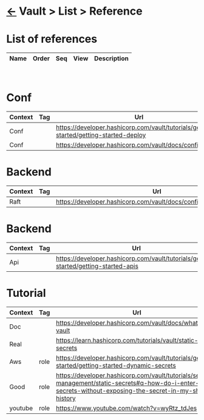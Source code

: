 <head><link rel="stylesheet" href="../../../md.css"/><script src="../../../md.js"></script></head>

[//]: #(Reference)
[Repo_Readme]:       ../README.md
[Object_List]:       ./list/object_list.md
[Reference_List]:    ./list/ref_list.md
[Var_whatis]:        ./whatis/var_whatis.md

# [&larr;][Repo_Readme] Vault > List > Reference
# List of references
|Name|Order|Seq|View|Description|
|-|-|-|-|-|
<br>

# Conf
|Context|Tag|Url|
|-|-|-|
|Conf||https://developer.hashicorp.com/vault/tutorials/getting-started/getting-started-deploy
|Conf||https://developer.hashicorp.com/vault/docs/configuration

# Backend
|Context|Tag|Url|
|-|-|-|
|Raft||https://developer.hashicorp.com/vault/docs/configuration/storage/raft

# Backend
|Context|Tag|Url|
|-|-|-|
|Api||https://developer.hashicorp.com/vault/tutorials/getting-started/getting-started-apis

# Tutorial
|Context|Tag|Url|
|-|-|-|
|Doc||https://developer.hashicorp.com/vault/docs/what-is-vault
|Real||https://learn.hashicorp.com/tutorials/vault/static-secrets
|Aws|role|https://developer.hashicorp.com/vault/tutorials/getting-started/getting-started-dynamic-secrets
|Good|role|https://developer.hashicorp.com/vault/tutorials/secrets-management/static-secrets#q-how-do-i-enter-my-secrets-without-exposing-the-secret-in-my-shell-s-history
|youtube|role|https://www.youtube.com/watch?v=wyRtz_tdJes
